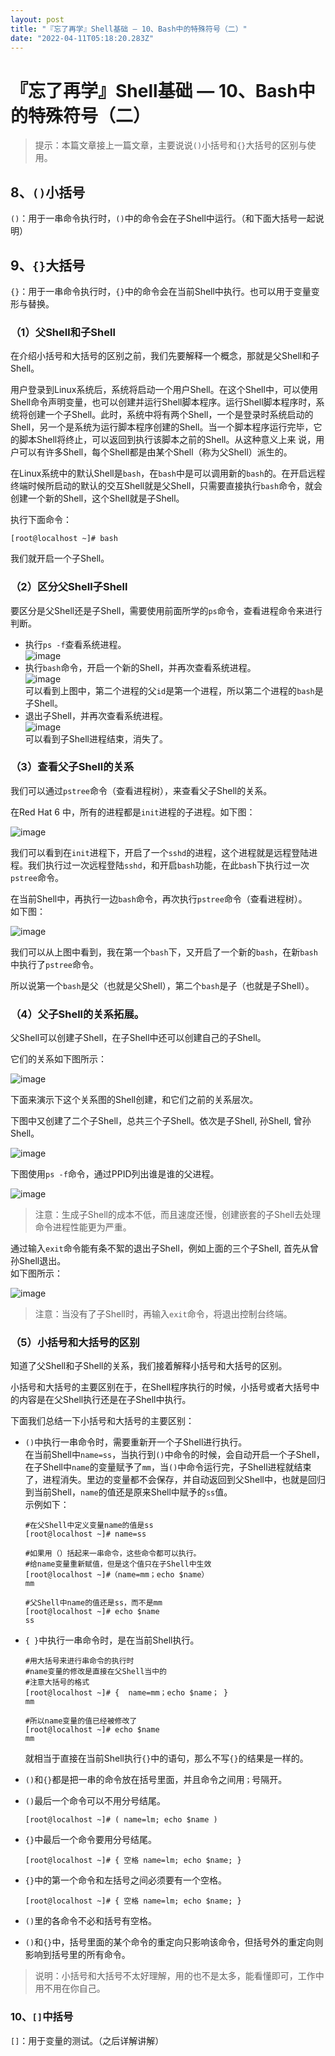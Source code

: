 ```yaml
---
layout: post
title: "『忘了再学』Shell基础 — 10、Bash中的特殊符号（二）"
date: "2022-04-11T05:18:20.283Z"
---
```

『忘了再学』Shell基础 — 10、Bash中的特殊符号（二）
================================

> 提示：本篇文章接上一篇文章，主要说说`()`小括号和`{}`大括号的区别与使用。

8、`()`小括号
---------

`()`：用于一串命令执行时，`()`中的命令会在子Shell中运行。（和下面大括号一起说明）

9、`{}`大括号
---------

`{}`：用于一串命令执行时，`{}`中的命令会在当前Shell中执行。也可以用于变量变形与替换。

### （1）父Shell和子Shell

在介绍小括号和大括号的区别之前，我们先要解释一个概念，那就是父Shell和子Shell。

用户登录到Linux系统后，系统将启动一个用户Shell。在这个Shell中，可以使用Shell命令声明变量，也可以创建并运行Shell脚本程序。运行Shell脚本程序时，系统将创建一个子Shell。此时，系统中将有两个Shell，一个是登录时系统启动的Shell，另一个是系统为运行脚本程序创建的Shell。当一个脚本程序运行完毕，它的脚本Shell将终止，可以返回到执行该脚本之前的Shell。从这种意义上来 说，用户可以有许多Shell，每个Shell都是由某个Shell（称为父Shell）派生的。

在Linux系统中的默认Shell是`bash`，在`bash`中是可以调用新的`bash`的。在开启远程终端时候所启动的默认的交互Shell就是父Shell，只需要直接执行`bash`命令，就会创建一个新的Shell，这个Shell就是子Shell。

执行下面命令：

    [root@localhost ~]# bash
    

我们就开启一个子Shell。

### （2）区分父Shell子Shell

要区分是父Shell还是子Shell，需要使用前面所学的`ps`命令，查看进程命令来进行判断。

*   执行`ps -f`查看系统进程。  
    ![image](https://img2022.cnblogs.com/blog/909968/202204/909968-20220411110158019-371552741.png)
*   执行`bash`命令，开启一个新的Shell，并再次查看系统进程。  
    ![image](https://img2022.cnblogs.com/blog/909968/202204/909968-20220411110214266-1313881434.png)  
    可以看到上图中，第二个进程的父`id`是第一个进程，所以第二个进程的`bash`是子Shell。
*   退出子Shell，并再次查看系统进程。  
    ![image](https://img2022.cnblogs.com/blog/909968/202204/909968-20220411110238917-1716008796.png)  
    可以看到子Shell进程结束，消失了。

### （3）查看父子Shell的关系

我们可以通过`pstree`命令（查看进程树），来查看父子Shell的关系。

在Red Hat 6 中，所有的进程都是`init`进程的子进程。如下图：

![image](https://img2022.cnblogs.com/blog/909968/202204/909968-20220411110300268-1964668902.png)

我们可以看到在`init`进程下，开启了一个`sshd`的进程，这个进程就是远程登陆进程。我们执行过一次远程登陆`sshd`，和开启`bash`功能，在此`bash`下执行过一次`pstree`命令。

在当前Shell中，再执行一边`bash`命令，再次执行`pstree`命令（查看进程树）。  
如下图：

![image](https://img2022.cnblogs.com/blog/909968/202204/909968-20220411110313994-500076495.png)

我们可以从上图中看到，我在第一个`bash`下，又开启了一个新的`bash`，在新`bash`中执行了`pstree`命令。

所以说第一个`bash`是父（也就是父Shell），第二个`bash`是子（也就是子Shell）。

### （4）父子Shell的关系拓展。

父Shell可以创建子Shell，在子Shell中还可以创建自己的子Shell。

它们的关系如下图所示：

![image](https://img2022.cnblogs.com/blog/909968/202204/909968-20220411110328040-344433488.png)

下面来演示下这个关系图的Shell创建，和它们之前的关系层次。

下图中又创建了二个子Shell，总共三个子Shell。依次是子Shell, 孙Shell, 曾孙Shell。

![image](https://img2022.cnblogs.com/blog/909968/202204/909968-20220411110341217-675785105.png)

下图使用`ps -f`命令，通过PPID列出谁是谁的父进程。

![image](https://img2022.cnblogs.com/blog/909968/202204/909968-20220411110354258-1284708425.png)

> 注意：生成子Shell的成本不低，而且速度还慢，创建嵌套的子Shell去处理命令进程性能更为严重。

通过输入`exit`命令能有条不絮的退出子Shell，例如上面的三个子Shell, 首先从曾孙Shell退出。  
如下图所示：

![image](https://img2022.cnblogs.com/blog/909968/202204/909968-20220411110440715-1880375410.png)

> 注意：当没有了子Shell时，再输入`exit`命令，将退出控制台终端。

### （5）小括号和大括号的区别

知道了父Shell和子Shell的关系，我们接着解释小括号和大括号的区别。

小括号和大括号的主要区别在于，在Shell程序执行的时候，小括号或者大括号中的内容是在父Shell执行还是在子Shell中执行。

下面我们总结一下小括号和大括号的主要区别：

*   `()`中执行一串命令时，需要重新开一个子Shell进行执行。  
    在当前Shell中`name=ss`，当执行到`()`中命令的时候，会自动开启一个子Shell，在子Shell中`name`的变量赋予了`mm`，当`()`中命令运行完，子Shell进程就结束了，进程消失。里边的变量都不会保存，并自动返回到父Shell中，也就是回归到当前Shell，`name`的值还是原来Shell中赋予的`ss`值。  
    示例如下：
    
        #在父Shell中定义变量name的值是ss
        [root@localhost ~]# name=ss
        
        #如果用（）括起来一串命令，这些命令都可以执行。
        #给name变量重新赋值，但是这个值只在子Shell中生效
        [root@localhost ~]#（name=mm；echo $name）
        mm
        
        #父Shell中name的值还是ss，而不是mm
        [root@localhost ~]# echo $name
        ss
        
    
*   `{ }`中执行一串命令时，是在当前Shell执行。
    
        #用大括号来进行串命令的执行时
        #name变量的修改是直接在父Shell当中的
        #注意大括号的格式
        [root@localhost ~]# {  name=mm；echo $name； }
        mm
        
        #所以name变量的值已经被修改了
        [root@localhost ~]# echo $name
        mm
        
    
    就相当于直接在当前Shell执行`{}`中的语句，那么不写`{}`的结果是一样的。
*   `()`和`{}`都是把一串的命令放在括号里面，并且命令之间用`；`号隔开。
*   `()`最后一个命令可以不用分号结尾。
    
        [root@localhost ~]# ( name=lm; echo $name )
        
    
*   `{}`中最后一个命令要用分号结尾。
    
        [root@localhost ~]# { 空格 name=lm; echo $name; }
        
    
*   `{}`中的第一个命令和左括号之间必须要有一个空格。
    
        [root@localhost ~]# { 空格 name=lm; echo $name; }
        
    
*   `()`里的各命令不必和括号有空格。
*   `()`和`{}`中，括号里面的某个命令的重定向只影响该命令，但括号外的重定向则影响到括号里的所有命令。

> 说明：小括号和大括号不太好理解，用的也不是太多，能看懂即可，工作中用不用在你自己。

### 10、`[]`中括号

`[]`：用于变量的测试。（之后详解讲解）